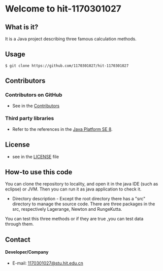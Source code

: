 ﻿﻿# Welcome to hit-1170301027## What is it?It is a Java project describing three famous calculation methods.## Usage`$ git clone https://github.com/1170301027/hit-1170301027`## Contributors### Contributors on GitHub* See in the [Contributors](https://github.com/1170301027/hit-1170301027/graphs/contributors)### Third party libraries* Refer to the references in the [Java Platform SE 8](https://docs.oracle.com/javase/8/docs/api/).## License * see in the [LICENSE](https://github.com/1170301027/hit-1170301027/blob/master/LICENSE) file## How-to use this codeYou can clone the repository to locality, and open it in the java IDE (such as eclipse) or JVM. Then you can run it as java application to check it.* Directory description - Except the root directory there has a "src" directory to manage the source code. There are three packages in the src, respectively Lagerange, Newton and RungeKutta.You can test this three methods or if they are true ,you can test data through them. ## Contact#### Developer/Company* E-mail: 1170301027@stu.hit.edu.cn